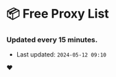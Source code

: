 # :package: Free Proxy List
### Updated every 15 minutes.

- Last updated: `2024-05-12 09:10`

:heart:
